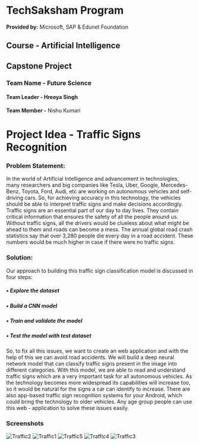 # TechSaksham Program 
**Provided by:** Microsoft, SAP & Edunet Foundation
## Course - Artificial Intelligence
## Capstone Project 
### Team Name - Future Science
#### Team Leader - Hreeya Singh
   **Team Member -** Nishu Kumari
# Project Idea - Traffic Signs Recognition
### **Problem Statement:**

In the world of Artificial Intelligence and advancement in 
technologies, many researchers and big companies like Tesla, 
Uber, Google, Mercedes-Benz, Toyota, Ford, Audi, etc are working 
on autonomous vehicles and self-driving cars. 
So, for achieving accuracy in this technology, the vehicles should 
be able to interpret traffic signs and make decisions accordingly.
Traffic signs are an essential part of our day to day lives. They 
contain critical information that ensures the safety of all the people 
around us. Without traffic signs, all the drivers would be clueless 
about what might be ahead to them and roads can become a mess. 
The annual global road crash statistics say that over 3,280 people 
die every day in a road accident. These numbers would be much 
higher in case if there were no traffic signs.

### **Solution:**

Our approach to building this traffic sign classification model is discussed in four steps:
##### • Explore the dataset
##### • Build a CNN model
##### • Train and validate the model
##### • Test the model with test dataset
So, to fix all this issues, we want to create an web application and with the help of this we can avoid road 
accidents.
We will build a deep neural network model that can classify traffic signs present in the image into different 
categories. With this model, we are able to read and understand traffic signs which are a very important task for all 
autonomous vehicles.
As the technology becomes more widespread its capabilities will increase too, so it would be natural for the signs 
a car can identify to increase. There are also app-based traffic sign recognition systems for your Android, which 
could bring the technology to older vehicles.
Any age group people can use this web - application to solve these issues easily.

### **Screenshots**


![Traffic2](https://user-images.githubusercontent.com/91070271/164505620-5073d9b8-5af0-42cd-8063-098294f065f2.JPG)
![Traffic1](https://user-images.githubusercontent.com/91070271/164505633-d8a601f8-7726-44e6-8de1-d81f5d2963aa.JPG)
![Traffic5](https://user-images.githubusercontent.com/91070271/164505651-c0ea2b97-fd42-438b-a85d-551ed51c9f86.JPG)
![Traffic4](https://user-images.githubusercontent.com/91070271/164505674-765dab4f-d270-43d2-a260-43a40a5c11af.JPG)
![Traffic3](https://user-images.githubusercontent.com/91070271/164505695-885bb0d7-dc0b-4a85-895e-dca97c512c59.JPG)
